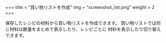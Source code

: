 +++
title = "買い物リストを作成"
img = "screenshot_list.png"
weight = 2
+++

保存したレシピの材料から買い物リストを作成できます。
買い物リストでは同じ材料は数量をまとめて表示したり、レシピごとに
材料を表示したり切り替えできます。